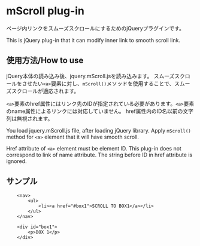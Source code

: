 # mScroll plug-in
ページ内リンクをスムーズスクロールにするためのjQueryプラグインです。

This is jQuery plug-in that it can modify inner link to smooth scroll link.

## 使用方法/How to use
jQuery本体の読み込み後、jquery.mScroll.jsを読み込みます。
スムーズスクロールをさせたい`<a>`要素に対し、`mScroll()`メソッドを使用することで、スムーズスクロールが適応されます。

`<a>`要素のhref属性にはリンク先のIDが指定されている必要があります。`<a>`要素のname属性によるリンクには対応していません。
href属性内のID名以前の文字列は無視されます。


You load jquery.mScroll.js file, after loading jQuery library.
Apply `mScroll()` method for `<a>` element that it will have smooth scroll.

Href attribute of `<a>` element must be element ID. This plug-in does not correspond to link of name attribute.
The string before ID in href attribute is ignored.


## サンプル


```
	<nav>
		<ul>
			<li><a href="#box1">SCROLL TO BOX1</a></li>
		</ul>
	</nav>

	<div id="box1">
		<p>BOX 1</p>
	</div>
```

